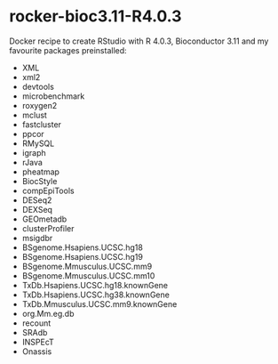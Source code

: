 # rocker-bioc3.11-R4.0.3
Docker recipe to create RStudio with R 4.0.3, Bioconductor 3.11 and my favourite packages preinstalled:

* XML
* xml2
* devtools
* microbenchmark
* roxygen2
* mclust
* fastcluster
* ppcor
* RMySQL
* igraph
* rJava
* pheatmap
* BiocStyle
* compEpiTools
* DESeq2
* DEXSeq
* GEOmetadb
* clusterProfiler
* msigdbr
* BSgenome.Hsapiens.UCSC.hg18
* BSgenome.Hsapiens.UCSC.hg19
* BSgenome.Mmusculus.UCSC.mm9
* BSgenome.Mmusculus.UCSC.mm10
* TxDb.Hsapiens.UCSC.hg18.knownGene
* TxDb.Hsapiens.UCSC.hg38.knownGene
* TxDb.Mmusculus.UCSC.mm9.knownGene
* org.Mm.eg.db
* recount
* SRAdb
* INSPEcT
* Onassis
